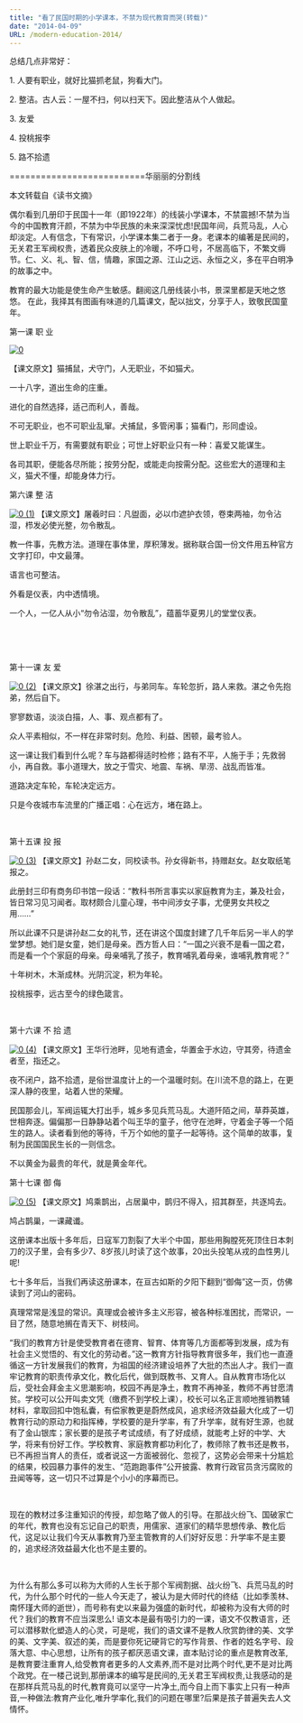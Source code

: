 ```yaml
---
title: "看了民国时期的小学课本，不禁为现代教育而哭(转载)"
date: "2014-04-09"
URL: /modern-education-2014/
---
```


总结几点非常好：

1\. 人要有职业，就好比猫抓老鼠，狗看大门。

2\. 整洁。古人云：一屋不扫，何以扫天下。因此整洁从个人做起。

3\. 友爱

4\. 投桃报李

5\. 路不拾遗

\==========================华丽丽的分割线

本文转载自《读书文摘》

偶尔看到几册印于民国十一年（即1922年）的线装小学课本，不禁震撼!不禁为当今的中国教育汗颜，不禁为中华民族的未来深深忧虑!民国年间，兵荒马乱，人心却淡定。人有信念，下有常识，小学课本集二者于一身。老课本的编著是民间的，无关君王军阀权贵，透着民众皮肤上的冷暖，不呼口号，不居高临下，不繁文缛节。仁、义、礼、智、信，情趣，家国之源、江山之远、永恒之义，多在平白明净的故事之中。

教育的最大功能是使生命产生敏感。翻阅这几册线装小书，景深里都是天地之悠悠。 在此，我择其有图画有味道的几篇课文，配以拙文，分享于人，致敬民国童年。

第一课 职 业

[![0](/wp-content/uploads/2014/04/0.jpg)](/wp-content/uploads/2014/04/0.jpg)

【课文原文】猫捕鼠，犬守门，人无职业，不如猫犬。

一十八字，道出生命的庄重。

进化的自然选择，适己而利人，善哉。

不可无职业，也不可职业乱窜。犬捕鼠，多管闲事；猫看门，形同虚设。

世上职业千万，有需要就有职业；可世上好职业只有一种：喜爱又能谋生。

各司其职，便能各尽所能；按劳分配，或能走向按需分配。这些宏大的道理和主义，猫犬不懂，却能身体力行。

第六课 整 洁

[![0 (1)](/wp-content/uploads/2014/04/0-1.jpg)](/wp-content/uploads/2014/04/0-1.jpg) 【课文原文】屠羲时曰：凡盥面，必以巾遮护衣领，卷束两袖，勿令沾湿，栉发必使光整，勿令散乱。

教一件事，先教方法。道理在事体里，厚积薄发。据称联合国一份文件用五种官方文字打印，中文最薄。

语言也可整洁。

外看是仪表，内中透情境。

一个人，一亿人从小“勿令沾湿，勿令散乱”，蕴蓄华夏男儿的堂堂仪表。

 

 

第十一课 友 爱

[![0 (2)](/wp-content/uploads/2014/04/0-2.jpg)](/wp-content/uploads/2014/04/0-2.jpg) 【课文原文】徐湛之出行，与弟同车。车轮忽折，路人来救。湛之令先抱弟，然后自下。

寥寥数语，淡淡白描，人、事、观点都有了。

众人平素相似，不一样在非常时刻。危险、利益、困顿，最考验人。

这一课让我们看到什么呢？车与路都得适时检修；路有不平，人施于手；先救弱小，再自救。事小道理大，放之于雪灾、地震、车祸、旱涝、战乱而皆准。

道路决定车轮，车轮决定远方。

只是今夜城市车流里的广播正唱：心在远方，堵在路上。

 

第十五课 投 报

[![0 (3)](/wp-content/uploads/2014/04/0-3.jpg)](/wp-content/uploads/2014/04/0-3.jpg) 【课文原文】孙赵二女，同校读书。孙女得新书，持赠赵女。赵女取纸笔报之。

此册封三印有商务印书馆一段话：“教科书所言事实以家庭教育为主，兼及社会，皆日常习见习闻者。取材颇合儿童心理，书中间涉女子事，尤便男女共校之用……”

所以此课不只是讲孙赵二女的礼节，还在讲这个国度封建了几千年后另一半人的学堂梦想。她们是女童，她们是母亲。西方哲人曰：“一国之兴衰不是看一国之君，而是看一个个家庭的母亲。母亲哺乳了孩子，教育哺乳着母亲，谁哺乳教育呢？”

十年树木，木渐成林。光阴沉淀，积为年轮。

投桃报李，远古至今的绿色箴言。

 

第十六课 不 拾 遗

[![0 (4)](/wp-content/uploads/2014/04/0-4.jpg)](/wp-content/uploads/2014/04/0-4.jpg) 【课文原文】王华行池畔，见地有遗金，华置金于水边，守其旁，待遗金者至，指还之。

夜不闭户，路不拾遗，是俗世温度计上的一个温暖时刻。在川流不息的路上，在更深人静的夜里，站着人世的荣耀。

民国那会儿，军阀运辄大打出手，城乡多见兵荒马乱。大道阡陌之间，草莽英雄，世相奔逐。偏偏那一日静静站着个叫王华的童子，他守在池畔，守着金子等一个陌生的路人。读者看到他的等待，千万个如他的童子一起等待。这个简单的故事，复制为民国国民生长的一则信念。

不以黄金为最贵的年代，就是黄金年代。

第十七课 御 侮

[![0 (5)](/wp-content/uploads/2014/04/0-5.jpg)](/wp-content/uploads/2014/04/0-5.jpg) 【课文原文】鸠乘鹊出，占居巢中，鹊归不得入，招其群至，共逐鸠去。

鸠占鹊巢，一课藏谶。

这册课本出版十多年后，日寇军刀割裂了大半个中国，那些用胸膛死死顶住日本刺刀的汉子里，会有多少7、8岁孩儿时读了这个故事，20出头投笔从戎的血性男儿呢!

七十多年后，当我们再读这册课本，在亘古如斯的夕阳下翻到“御侮”这一页，仿佛读到了河山的密码。

真理常常是浅显的常识。真理或会被许多主义形容，被各种标准困扰，而常识，一目了然，随意地搁在青天下、树枝间。

“我们的教育方针是使受教育者在德育、智育、体育等几方面都等到发展，成为有社会主义觉悟的、有文化的劳动者。”这一教育方针指导教育很多年，我们也一直遵循这一方针发展我们的教育，为祖国的经济建设培养了大批的杰出人才。我们一直牢记教育的职责传承文化，教化后代，做到既教书、又育人。自从教育市场化以后，受社会拜金主义思潮影响，校园不再是净土，教育不再神圣，教师不再甘愿清贫。学校可以公开叫卖文凭（缴费不到学校上课），校长可以名正言顺地推销教辅材料，拿取回扣中饱私囊，有偿家教更是蔚然成风，追求经济效益最大化成了一切教育行动的原动力和指挥棒，学校要的是升学率，有了升学率，就有好生源，也就有了金山银库；家长要的是孩子考试成绩，有了好成绩，就能考上好的中学、大学，将来有份好工作。学校教育、家庭教育都功利化了，教师除了教书还是教书，已不再担当育人的责任，或者说这一方面被弱化、忽视了，这势必会带来十分尴尬的结果，校园暴力事件的发生、“范跑跑事件”公开披露、教育行政官员贪污腐败的丑闻等等，这一切只不过算是个小小的序幕而已。

 

现在的教材过多注重知识的传授，却忽略了做人的引导。在那战火纷飞、国破家亡的年代，教育也没有忘记自己的职责，用儒家、道家们的精华思想传承、教化后代，这足以让我们今天从事教育乃至主管教育的人们好好反思：升学率不是主要的，追求经济效益最大化也不是主要的。

 

为什么有那么多可以称为大师的人生长于那个军阀割据、战火纷飞、兵荒马乱的时代，为什么那个时代的一些人今天走了，被认为是大师时代的终结（比如季羡林、南怀瑾大师的逝世），而号称有史以来最为强盛的新时代，却被称为没有大师的时代？我们的教育不应当深思么! 语文本是最有吸引力的一课，语文不仅教语言，还可以潜移默化塑造人的心灵，可是呢，我们的语文课不是教人欣赏韵律的美、文学的美、文字美、叙述的美，而是要你死记硬背它的写作背景、作者的姓名字号、段落大意、中心思想，让所有的孩子都厌恶语文课，直本贴讨论的重点是教育改革,是教育要注重育人,给受教育者更多的人文素养,而不是对比两个时代,更不是对比两个政党。在一楼己说到,那册课本的编写是民间的,无关君王军阀权贵,让我感动的是在那样兵荒马乱的时代,教育竟可以坚守一片净土,而今自上而下事实上只有一种声音,一种做法:教育产业化,唯升学率化,我们的问题在哪里?后果是孩子普遍失去人文情怀。
